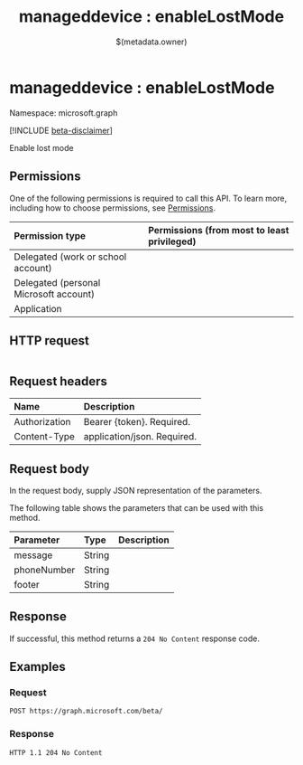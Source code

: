 ﻿---
title: "manageddevice : enableLostMode"
description: "Enable lost mode"
localization_priority: Normal
author: "$(metadata.owner)"
ms.prod: "microsoft-identity-platform"
doc_type: "apiPageType"
---

# manageddevice : enableLostMode

Namespace: microsoft.graph

[!INCLUDE [beta-disclaimer](../../includes/beta-disclaimer.md)]

Enable lost mode

## Permissions

One of the following permissions is required to call this API. To learn more, including how to choose permissions, see [Permissions](/graph/permissions-reference).

| Permission type                        | Permissions (from most to least privileged) |
| :------------------------------------- | :------------------------------------------ |
| Delegated (work or school account)     |                                             |
| Delegated (personal Microsoft account) |                                             |
| Application                            |                                             |

## HTTP request

<!-- {
  "blockType": "ignored"
}
-->

```http

```

## Request headers

| Name          | Description                 |
| :------------ | :-------------------------- |
| Authorization | Bearer {token}. Required.   |
| Content-Type  | application/json. Required. |

## Request body

In the request body, supply JSON representation of the parameters.

The following table shows the parameters that can be used with this method.

| Parameter   | Type   | Description |
| :---------- | :----- | :---------- |
| message     | String |             |
| phoneNumber | String |             |
| footer      | String |             |

## Response

If successful, this method returns a `204 No Content` response code.

## Examples

### Request

<!-- {
  "blockType": "request",
  "name": "manageddevice_enablelostmode"
}
-->

```http
POST https://graph.microsoft.com/beta/

```

### Response

<!-- {
  "blockType": "response",
  "truncated": true,
  "@odata.type": "$(this.ReturnTypeFullName)"
}
-->

```http
HTTP 1.1 204 No Content

```